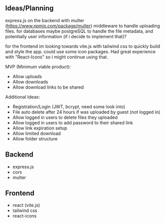 ## Ideas/Planning
express.js on the backend with multer (https://www.npmjs.com/package/multer) middleware to handle uploading files.
for databases maybe postgreSQL to handle the file metadata, and potentially user information (if i decide to implement that)?

for the frontend im looking towards vite.js with tailwind css to quickly build and style the app.
could use some icon packages. Had great experience with "React-Icons" so i might continue using that.

MVP (Minimum viable product):
- Allow uploads
- Allow downloads
- Allow download links to be shared

Additional Ideas:
- Registration/Login (JWT, bcrypt, need some look into)
- File auto delete after 24 hours if was uploaded by guest (not logged in)
- Allow logged in users to delete files they uploaded
- Allow logged in users to add password to their shared link
- Allow link expiration setup
- Allow limited download
- Allow folder structure



## Backend 
- express.js
- cors
- multer

## Frontend 
- react (vite.js)
- tailwind css
- react-icons
